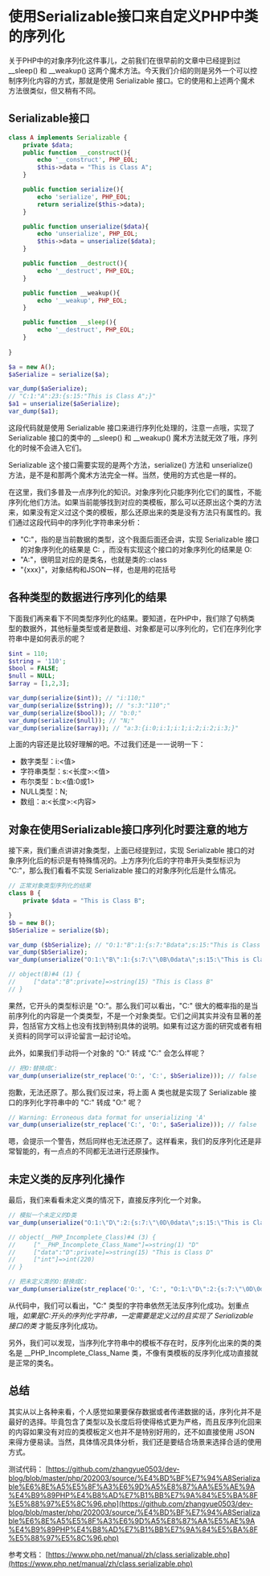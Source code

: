 # 使用Serializable接口来自定义PHP中类的序列化

关于PHP中的对象序列化这件事儿，之前我们在很早前的[]()文章中已经提到过 __sleep() 和 __weakup() 这两个魔术方法。今天我们介绍的则是另外一个可以控制序列化内容的方式，那就是使用 Serializable 接口。它的使用和上述两个魔术方法很类似，但又稍有不同。

## Serializable接口

```php
class A implements Serializable {
    private $data;
    public function __construct(){
        echo '__construct', PHP_EOL;
        $this->data = "This is Class A";
    }

    public function serialize(){
        echo 'serialize', PHP_EOL;
        return serialize($this->data);
    }

    public function unserialize($data){
        echo 'unserialize', PHP_EOL;
        $this->data = unserialize($data);
    }

    public function __destruct(){
        echo '__destruct', PHP_EOL;
    }

    public function __weakup(){
        echo '__weakup', PHP_EOL;
    }

    public function __sleep(){
        echo '__destruct', PHP_EOL;
    }
    
}

$a = new A();
$aSerialize = serialize($a);

var_dump($aSerialize);
// "C:1:"A":23:{s:15:"This is Class A";}"
$a1 = unserialize($aSerialize);
var_dump($a1);
```

这段代码就是使用 Serializable 接口来进行序列化处理的，注意一点哦，实现了 Serializable 接口的类中的 __sleep() 和 __weakup() 魔术方法就无效了哦，序列化的时候不会进入它们。

Serializable 这个接口需要实现的是两个方法，serialize() 方法和 unserialize() 方法，是不是和那两个魔术方法完全一样。当然，使用的方式也是一样的。

在这里，我们多普及一点序列化的知识。对象序列化只能序列化它们的属性，不能序列化他们方法。如果当前能够找到对应的类模板，那么可以还原出这个类的方法来，如果没有定义过这个类的模板，那么还原出来的类是没有方法只有属性的。我们通过这段代码中的序列化字符串来分析：

- "C:"，指的是当前数据的类型，这个我面后面还会讲，实现 Serializable 接口的对象序列化的结果是 C: ，而没有实现这个接口的对象序列化的结果是 O: 
- "A:"，很明显对应的是类名，也就是类的::class
- "{xxx}"，对象结构和JSON一样，也是用的花括号

## 各种类型的数据进行序列化的结果

下面我们再来看下不同类型序列化的结果。要知道，在PHP中，我们除了句柄类型的数据外，其他标量类型或者是数组、对象都是可以序列化的，它们在序列化字符串中是如何表示的呢？

```php
$int = 110;
$string = '110';
$bool = FALSE;
$null = NULL;
$array = [1,2,3];

var_dump(serialize($int)); // "i:110;"
var_dump(serialize($string)); // "s:3:"110";"
var_dump(serialize($bool)); // "b:0;"
var_dump(serialize($null)); // "N;"
var_dump(serialize($array)); // "a:3:{i:0;i:1;i:1;i:2;i:2;i:3;}"
```

上面的内容还是比较好理解的吧。不过我们还是一一说明一下：

- 数字类型：i:<值>
- 字符串类型：s:<长度>:<值>
- 布尔类型：b:<值:0或1>
- NULL类型：N;
- 数组：a:<长度>:<内容>

## 对象在使用Serializable接口序列化时要注意的地方

接下来，我们重点讲讲对象类型，上面已经提到过，实现 Serializable 接口的对象序列化后的标识是有特殊情况的。上方序列化后的字符串开头类型标识为 "C:"，那么我们看看不实现 Serializable 接口的对象序列化后是什么情况。

```php
// 正常对象类型序列化的结果
class B {
    private $data = "This is Class B";

}
$b = new B();
$bSerialize = serialize($b);

var_dump ($bSerialize); // "O:1:"B":1:{s:7:"Bdata";s:15:"This is Class B";}"
var_dump($bSerialize);
var_dump(unserialize("O:1:\"B\":1:{s:7:\"\0B\0data\";s:15:\"This is Class B\";}"));

// object(B)#4 (1) {
//     ["data":"B":private]=>string(15) "This is Class B"
// }
```

果然，它开头的类型标识是 "O:"。那么我们可以看出，"C:" 很大的概率指的是当前序列化的内容是一个类类型，不是一个对象类型。它们之间其实并没有显著的差异，包括官方文档上也没有找到特别具体的说明。如果有过这方面的研究或者有相关资料的同学可以评论留言一起讨论哈。

此外，如果我们手动将一个对象的 "O:" 转成 "C:" 会怎么样呢？

```php
// 把O:替换成C:
var_dump(unserialize(str_replace('O:', 'C:', $bSerialize))); // false
```

抱歉，无法还原了。那么我们反过来，将上面 A 类也就是实现了 Serializable 接口的序列化字符串中的 "C:" 转成 "O:" 呢？

```php
// Warning: Erroneous data format for unserializing 'A'
var_dump(unserialize(str_replace('C:', 'O:', $aSerialize))); // false
```

嗯，会提示一个警告，然后同样也无法还原了。这样看来，我们的反序列化还是非常智能的，有一点点的不同都无法进行还原操作。

## 未定义类的反序列化操作

最后，我们来看看未定义类的情况下，直接反序列化一个对象。

```php
// 模拟一个未定义的D类
var_dump(unserialize("O:1:\"D\":2:{s:7:\"\0D\0data\";s:15:\"This is Class D\";s:3:\"int\";i:220;}"));

// object(__PHP_Incomplete_Class)#4 (3) {
//     ["__PHP_Incomplete_Class_Name"]=>string(1) "D"
//     ["data":"D":private]=>string(15) "This is Class D"
//     ["int"]=>int(220)
// }

// 把未定义类的O:替换成C:
var_dump(unserialize(str_replace('O:', 'C:', "O:1:\"D\":2:{s:7:\"\0D\0data\";s:15:\"This is Class D\";s:3:\"int\";i:220;}"))); // false
```

从代码中，我们可以看出，"C:" 类型的字符串依然无法反序列化成功。划重点哦，*如果是C:开头的序列化字符串，一定需要是定义过的且实现了 Serializable 接口的类* 才能反序列化成功。

另外，我们可以发现，当序列化字符串中的模板不存在时，反序列化出来的类的类名是 __PHP_Incomplete_Class_Name 类，不像有类模板的反序列化成功直接就是正常的类名。

## 总结

其实从以上各种来看，个人感觉如果要保存数据或者传递数据的话，序列化并不是最好的选择。毕竟包含了类型以及长度后将使得格式更为严格，而且反序列化回来的内容如果没有对应的类模板定义也并不是特别好用的，还不如直接使用 JSON 来得方便易读。当然，具体情况具体分析，我们还是要结合场景来选择合适的使用方式。

测试代码：
[https://github.com/zhangyue0503/dev-blog/blob/master/php/202003/source/%E4%BD%BF%E7%94%A8Serializable%E6%8E%A5%E5%8F%A3%E6%9D%A5%E8%87%AA%E5%AE%9A%E4%B9%89PHP%E4%B8%AD%E7%B1%BB%E7%9A%84%E5%BA%8F%E5%88%97%E5%8C%96.php](https://github.com/zhangyue0503/dev-blog/blob/master/php/202003/source/%E4%BD%BF%E7%94%A8Serializable%E6%8E%A5%E5%8F%A3%E6%9D%A5%E8%87%AA%E5%AE%9A%E4%B9%89PHP%E4%B8%AD%E7%B1%BB%E7%9A%84%E5%BA%8F%E5%88%97%E5%8C%96.php)

参考文档：
[https://www.php.net/manual/zh/class.serializable.php](https://www.php.net/manual/zh/class.serializable.php)

